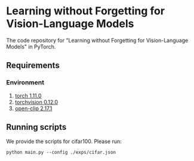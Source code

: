 # Learning without Forgetting for Vision-Language Models

The code repository for "Learning without Forgetting for Vision-Language Models" in PyTorch. 

## Requirements
### Environment
1. [torch 1.11.0](https://github.com/pytorch/pytorch)
2. [torchvision 0.12.0](https://github.com/pytorch/vision)
3. [open-clip 2.17.1](https://github.com/mlfoundations/open_clip/releases/tag/v2.17.1)

## Running scripts

We provide the scripts for cifar100. Please run:

```
python main.py --config ./exps/cifar.json
```

